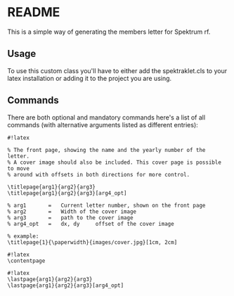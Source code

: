 # README #

This is a simple way of generating the members letter for Spektrum rf.


## Usage ##

To use this custom class you'll have to either add the spektraklet.cls to your latex installation or adding it to the project you are using.


## Commands ##

There are both optional and mandatory commands here's a list of all commands (with alternative arguments listed as different entries):


```
#!latex

% The front page, showing the name and the yearly number of the letter.
% A cover image should also be included. This cover page is possible to move
% around with offsets in both directions for more control.

\titlepage{arg1}{arg2}{arg3}
\titlepage{arg1}{arg2}{arg3}[arg4_opt]

% arg1       =   Current letter number, shown on the front page
% arg2       =   Width of the cover image
% arg3       =   path to the cover image
% arg4_opt   =   dx, dy     offset of the cover image

% example:
\titlepage{1}{\paperwidth}{images/cover.jpg}[1cm, 2cm]
```
```
#!latex
\contentpage
```
```
#!latex
\lastpage{arg1}{arg2}{arg3}
\lastpage{arg1}{arg2}{arg3}[arg4_opt]
```